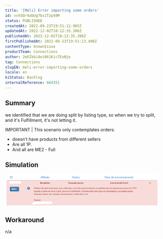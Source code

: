 ```yaml
---
title: '[Meli] Error importing some orders'
id: vvhSQr4abUg7bx1Tzp49M
status: PUBLISHED
createdAt: 2022-09-23T19:51:12.905Z
updatedAt: 2022-12-02T18:12:35.306Z
publishedAt: 2022-12-02T18:12:35.306Z
firstPublishedAt: 2022-09-23T19:51:13.400Z
contentType: knownIssue
productTeam: Connections
author: 2mXZkbi0oi061KicTExNjo
tag: Connections
slugEN: meli-error-importing-some-orders
locale: en
kiStatus: Backlog
internalReference: 664351
---
```


## Summary


we identified that we are doing split by listing type, so when we try to split, and it's Fulfillment, it's not letting it.

IMPORTANT | This scenario only contemplates orders:

- doesn't have products from different sellers
- Are all 1P.
- And all are ME2 - Full



## Simulation



 ![](https://raw.githubusercontent.com/vtexdocs/help-center-content/refs/heads/main/docs/en/known-issues/Connections/meli-error-importing-some-orders_1.png)



## Workaround


n/a

